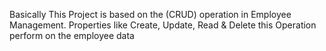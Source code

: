 Basically This Project is based on the (CRUD) operation in Employee Management. Properties like Create, Update, Read & Delete this Operation perform on the employee data
